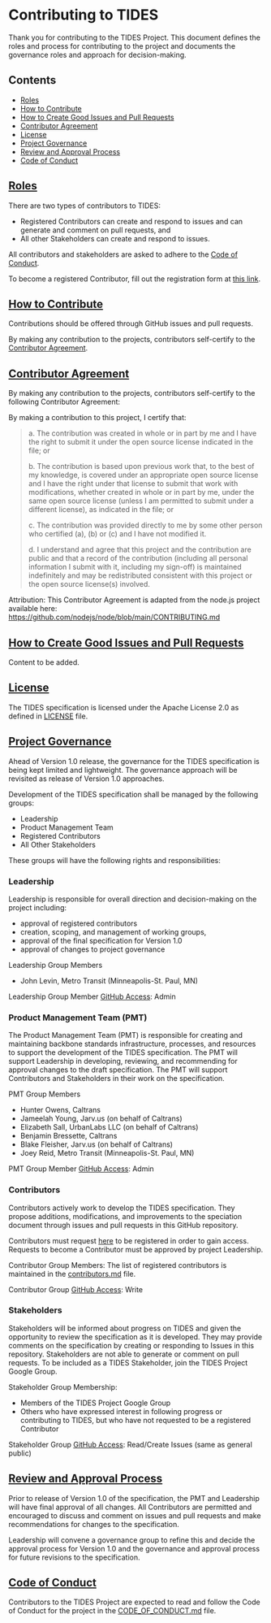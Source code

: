 # Contributing to TIDES 
Thank you for contributing to the TIDES Project.  This document defines the roles and process for contributing to the project and documents the governance roles and approach for decision-making.

## Contents
* [Roles](#roles)
* [How to Contribute](#how-to-contribute)
* [How to Create Good Issues and Pull Requests](#how-to-create-good-issues-and-pull-requests)
* [Contributor Agreement](#contributor-agreement)
* [License](#license)
* [Project Governance](#project-governance)
* [Review and Approval Process](#review-and-approval-process)
* [Code of Conduct](#code-of-conduct)

## [Roles](roles)
There are two types of contributors to TIDES: 
 
* Registered Contributors can create and respond to issues and can generate and comment on pull requests, and
* All other Stakeholders can create and respond to issues.
 
All contributors and stakeholders are asked to adhere to the [Code of Conduct](#code-of-conduct).

To become a registered Contributor, fill out the registration form at [this link][contributor-registration].

## [How to Contribute](how-to-contribute)
Contributions should be offered through GitHub issues and pull requests. 
 
By making any contribution to the projects, contributors self-certify to the [Contributor Agreement](#contributor-agreement).
 
## [Contributor Agreement](contributor-agreement)
 
By making any contribution to the projects, contributors self-certify to the following Contributor Agreement:
 
By making a contribution to this project, I certify that:
>  
> a. The contribution was created in whole or in part by me and I have the right to submit it under the open source license indicated in the file; or
>  
> b. The contribution is based upon previous work that, to the best of my knowledge, is covered under an appropriate open source license and I have the right under that license to submit that work with modifications, whether created in whole or in part by me, under the same open source license (unless I am permitted to submit under a different license), as indicated in the file; or
>  
> c. The contribution was provided directly to me by some other person who certified (a), (b) or (c) and I have not modified it.
>  
> d. I understand and agree that this project and the contribution are public and that a record of the contribution (including all personal information I submit with it, including my sign-off) is maintained indefinitely and may be redistributed consistent with this project or the open source license(s) involved.
>  
Attribution: This Contributor Agreement is adapted from the node.js project available here: https://github.com/nodejs/node/blob/main/CONTRIBUTING.md 

## [How to Create Good Issues and Pull Requests](how-to-create-issues-and-pull-requests)
 
Content to be added. 

## [License](license)

The TIDES specification is licensed under the Apache License 2.0 as defined in [LICENSE](LICENSE) file.

## [Project Governance](project-governance)
 
Ahead of Version 1.0 release, the governance for the TIDES specification is being kept limited and lightweight. The governance approach will be revisited as release of Version 1.0 approaches.

Development of the TIDES specification shall be managed by the following groups:
* Leadership
* Product Management Team
* Registered Contributors
* All Other Stakeholders

These groups will have the following rights and responsibilities:

### Leadership 

Leadership is responsible for overall direction and decision-making on the project including:
* approval of registered contributors
* creation, scoping, and management of working groups, 
* approval of the final specification for Version 1.0
* approval of changes to project governance

Leadership Group Members
* John Levin, Metro Transit (Minneapolis-St. Paul, MN)

Leadership Group Member [GitHub Access](https://docs.github.com/en/organizations/managing-access-to-your-organizations-repositories/repository-roles-for-an-organization): Admin
 
### Product Management Team (PMT)

The Product Management Team (PMT) is responsible for creating and maintaining backbone standards infrastructure, processes, and resources to support the development of the TIDES specification.  The PMT will support Leadership in developing, reviewing, and recommending for approval changes to the draft specification.  The PMT will support Contributors and Stakeholders in their work on the specification.  

PMT Group Members
* Hunter Owens, Caltrans
* Jameelah Young, Jarv.us (on behalf of Caltrans)
* Elizabeth Sall, UrbanLabs LLC (on behalf of Caltrans)
* Benjamin Bressette, Caltrans
* Blake Fleisher, Jarv.us (on behalf of Caltrans)
* Joey Reid, Metro Transit (Minneapolis-St. Paul, MN)

PMT Group Member [GitHub Access](https://docs.github.com/en/organizations/managing-access-to-your-organizations-repositories/repository-roles-for-an-organization): Admin
 
### Contributors

Contributors actively work to develop the TIDES specification. They propose additions, modifications, and improvements to the speciation document through issues and pull requests in this GitHub repository.

Contributors must request [here][contributor-registration] to be registered in order to gain access.  Requests to become a Contributor must be approved by project Leadership.
 
Contributor Group Members: 
The list of registered contributors is maintained in the [contributors.md](contributors.md) file.

Contributor Group [GitHub Access](https://docs.github.com/en/organizations/managing-access-to-your-organizations-repositories/repository-roles-for-an-organization): Write
 
### Stakeholders
 
Stakeholders will be informed about progress on TIDES and given the opportunity to review the specification as it is developed.  They may provide comments on the specification by creating or responding to Issues in this repository.  Stakeholders are not able to generate or comment on pull requests.  To be included as a TIDES Stakeholder, join the TIDES Project Google Group.
 
Stakeholder Group Membership:
* Members of the TIDES Project Google Group 
* Others who have expressed interest in following progress or contributing to TIDES, but who have not requested to be a registered Contributor
 
Stakeholder Group [GitHub Access](https://docs.github.com/en/organizations/managing-access-to-your-organizations-repositories/repository-roles-for-an-organization): Read/Create Issues (same as general public)
 
## [Review and Approval Process](review-and-approval-process)
 
Prior to release of Version 1.0 of the specification, the PMT and Leadership will have final approval of all changes.   All Contributors are permitted and encouraged to discuss and comment on issues and pull requests and make recommendations for changes to the specification.

Leadership will convene a governance group to refine this and decide the approval process for Version 1.0 and the governance and approval process for future revisions to the specification.
 
## [Code of Conduct](code-of-conduct)
 
Contributors to the TIDES Project are expected to read and follow the Code of Conduct for the project in the [CODE_OF_CONDUCT.md](CODE_OF_CONDUCT.md) file.

[contributor-registration]: https://forms.office.com/Pages/ResponsePage.aspx?id=i_a_3SpIc0WB4P74FWpP0Hpd6kyRp1VEg8rnx5-CwORUMFFGTzBYRktEMkJRWVg4Qlg3SkM0VEJKVi4u
